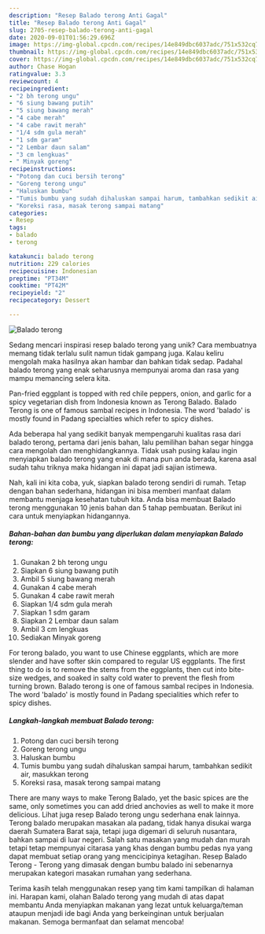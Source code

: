 ```yaml
---
description: "Resep Balado terong Anti Gagal"
title: "Resep Balado terong Anti Gagal"
slug: 2705-resep-balado-terong-anti-gagal
date: 2020-09-01T01:56:29.696Z
image: https://img-global.cpcdn.com/recipes/14e849dbc6037adc/751x532cq70/balado-terong-foto-resep-utama.jpg
thumbnail: https://img-global.cpcdn.com/recipes/14e849dbc6037adc/751x532cq70/balado-terong-foto-resep-utama.jpg
cover: https://img-global.cpcdn.com/recipes/14e849dbc6037adc/751x532cq70/balado-terong-foto-resep-utama.jpg
author: Chase Hogan
ratingvalue: 3.3
reviewcount: 4
recipeingredient:
- "2 bh terong ungu"
- "6 siung bawang putih"
- "5 siung bawang merah"
- "4 cabe merah"
- "4 cabe rawit merah"
- "1/4 sdm gula merah"
- "1 sdm garam"
- "2 Lembar daun salam"
- "3 cm lengkuas"
- " Minyak goreng"
recipeinstructions:
- "Potong dan cuci bersih terong"
- "Goreng terong ungu"
- "Haluskan bumbu"
- "Tumis bumbu yang sudah dihaluskan sampai harum, tambahkan sedikit air, masukkan terong"
- "Koreksi rasa, masak terong sampai matang"
categories:
- Resep
tags:
- balado
- terong

katakunci: balado terong 
nutrition: 229 calories
recipecuisine: Indonesian
preptime: "PT34M"
cooktime: "PT42M"
recipeyield: "2"
recipecategory: Dessert

---
```



![Balado terong](https://img-global.cpcdn.com/recipes/14e849dbc6037adc/751x532cq70/balado-terong-foto-resep-utama.jpg)

Sedang mencari inspirasi resep balado terong yang unik? Cara membuatnya memang tidak terlalu sulit namun tidak gampang juga. Kalau keliru mengolah maka hasilnya akan hambar dan bahkan tidak sedap. Padahal balado terong yang enak seharusnya mempunyai aroma dan rasa yang mampu memancing selera kita.

Pan-fried eggplant is topped with red chile peppers, onion, and garlic for a spicy vegetarian dish from Indonesia known as Terong Balado. Balado Terong is one of famous sambal recipes in Indonesia. The word &#39;balado&#39; is mostly found in Padang specialties which refer to spicy dishes.

Ada beberapa hal yang sedikit banyak mempengaruhi kualitas rasa dari balado terong, pertama dari jenis bahan, lalu pemilihan bahan segar hingga cara mengolah dan menghidangkannya. Tidak usah pusing kalau ingin menyiapkan balado terong yang enak di mana pun anda berada, karena asal sudah tahu triknya maka hidangan ini dapat jadi sajian istimewa.


Nah, kali ini kita coba, yuk, siapkan balado terong sendiri di rumah. Tetap dengan bahan sederhana, hidangan ini bisa memberi manfaat dalam membantu menjaga kesehatan tubuh kita. Anda bisa membuat Balado terong menggunakan 10 jenis bahan dan 5 tahap pembuatan. Berikut ini cara untuk menyiapkan hidangannya.

<!--inarticleads1-->

##### Bahan-bahan dan bumbu yang diperlukan dalam menyiapkan Balado terong:

1. Gunakan 2 bh terong ungu
1. Siapkan 6 siung bawang putih
1. Ambil 5 siung bawang merah
1. Gunakan 4 cabe merah
1. Gunakan 4 cabe rawit merah
1. Siapkan 1/4 sdm gula merah
1. Siapkan 1 sdm garam
1. Siapkan 2 Lembar daun salam
1. Ambil 3 cm lengkuas
1. Sediakan  Minyak goreng


For terong balado, you want to use Chinese eggplants, which are more slender and have softer skin compared to regular US eggplants. The first thing to do is to remove the stems from the eggplants, then cut into bite-size wedges, and soaked in salty cold water to prevent the flesh from turning brown. Balado terong is one of famous sambal recipes in Indonesia. The word &#39;balado&#39; is mostly found in Padang specialities which refer to spicy dishes. 

<!--inarticleads2-->

##### Langkah-langkah membuat Balado terong:

1. Potong dan cuci bersih terong
1. Goreng terong ungu
1. Haluskan bumbu
1. Tumis bumbu yang sudah dihaluskan sampai harum, tambahkan sedikit air, masukkan terong
1. Koreksi rasa, masak terong sampai matang


There are many ways to make Terong Balado, yet the basic spices are the same, only sometimes you can add dried anchovies as well to make it more delicious. Lihat juga resep Balado terong ungu sederhana enak lainnya. Terong balado merupakan masakan ala padang, tidak hanya disukai warga daerah Sumatera Barat saja, tetapi juga digemari di seluruh nusantara, bahkan sampai di luar negeri. Salah satu masakan yang mudah dan murah tetapi tetap mempunyai citarasa yang khas dengan bumbu pedas nya yang dapat membuat setiap orang yang mencicipinya ketagihan. Resep Balado Terong - Terong yang dimasak dengan bumbu balado ini sebenarnya merupakan kategori masakan rumahan yang sederhana. 

Terima kasih telah menggunakan resep yang tim kami tampilkan di halaman ini. Harapan kami, olahan Balado terong yang mudah di atas dapat membantu Anda menyiapkan makanan yang lezat untuk keluarga/teman ataupun menjadi ide bagi Anda yang berkeinginan untuk berjualan makanan. Semoga bermanfaat dan selamat mencoba!
